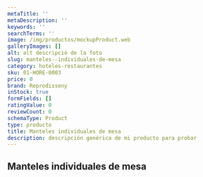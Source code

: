 ```yaml
---
metaTitle: ''
metaDescription: ''
keywords: ''
searchTerms: ''
image: /img/productos/mockupProduct.web
galleryImages: []
alt: alt descripció de la foto
slug: manteles--individuales-de-mesa
category: hoteles-restaurantes
sku: 01-HORE-0003
price: 0
brand: Reprodisseny
inStock: true
formFields: []
ratingValue: 0
reviewCount: 0
schemaType: Product
type: producto
title: Manteles individuales de mesa
description: descripción genérica de mi producto para probar
---
```

## Manteles individuales de mesa
